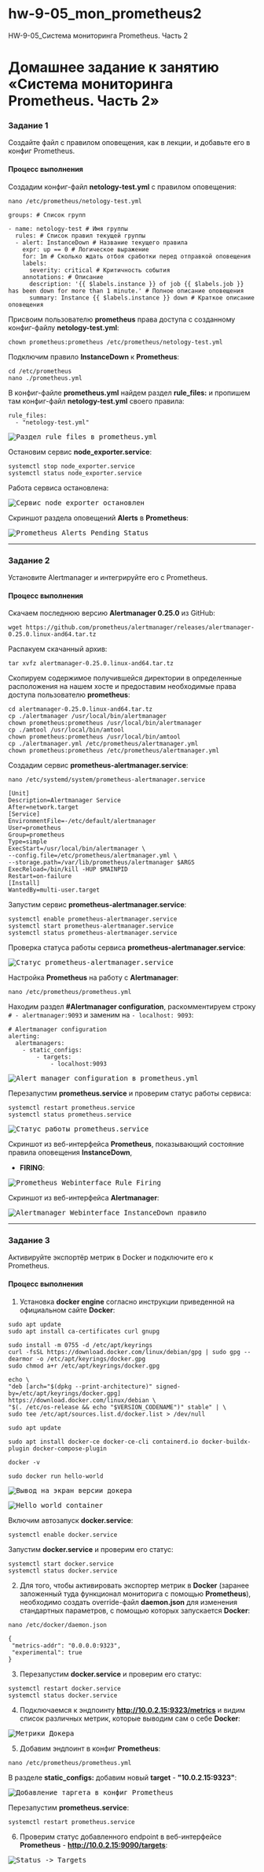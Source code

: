 # hw-9-05_mon_prometheus2
HW-9-05_Система мониторинга Prometheus. Часть 2

# Домашнее задание к занятию «Система мониторинга Prometheus. Часть 2»

### Задание 1

Создайте файл с правилом оповещения, как в лекции, и добавьте его в конфиг Prometheus.

#### Процесс выполнения

Создадим конфиг-файл **netology-test.yml** с правилом оповещения:
```
nano /etc/prometheus/netology-test.yml
```
```
groups: # Список групп

- name: netology-test # Имя группы
  rules: # Список правил текущей группы
  - alert: InstanceDown # Название текущего правила
    expr: up == 0 # Логическое выражение
    for: 1m # Сколько ждать отбоя сработки перед отправкой оповещения
    labels:
      severity: critical # Критичность события
    annotations: # Описание
      description: '{{ $labels.instance }} of job {{ $labels.job }} has been down for more than 1 minute.' # Полное описание оповещения
      summary: Instance {{ $labels.instance }} down # Краткое описание оповещения
```
Присвоим пользователю **prometheus** права доступа с созданному конфиг-файлу **netology-test.yml**:
```
chown prometheus:prometheus /etc/prometheus/netology-test.yml
```
Подключим правило **InstanceDown** к **Prometheus**:
```
cd /etc/prometheus
nano ./prometheus.yml
```
В конфиг-файле **prometheus.yml** найдем раздел **rule_files:** и пропишем там конфиг-файл **netology-test.yml**
своего правила:
```
rule_files:
  - "netology-test.yml"
```
<kbd>![Раздел rule_files в prometheus.yml](img/prometheus_config_rule_files.png)</kbd>

Остановим сервис **node_exporter.service**:
```
systemctl stop node_exporter.service
systemctl status node_exporter.service
```
Работа сервиса остановлена:

<kbd>![Сервис node_exporter остановлен](img/node_exporter_status_stopped.png)</kbd>

Скриншот раздела оповещений **Alerts** в **Prometheus**:

<kbd>![Prometheus Alerts Pending Status](img/prometheus_alerts_pending.png)</kbd>


---

### Задание 2

Установите Alertmanager и интегрируйте его с Prometheus.

#### Процесс выполнения

Скачаем последнюю версию **Alertmanager 0.25.0** из GitHub:
```
wget https://github.com/prometheus/alertmanager/releases/alertmanager-0.25.0.linux-and64.tar.tz
```
Распакуем скачанный архив:
```
tar xvfz alertmanager-0.25.0.linux-and64.tar.tz
```
Скопируем содержимое получившейся директории в определенные расположения на нашем хосте и предоставим
необходимые права доступа пользователю **prometheus**:
```
cd alertmanager-0.25.0.linux-and64.tar.tz
cp ./alertmanager /usr/local/bin/alertmanager
chown prometheus:prometheus /usr/local/bin/alertmanager
cp ./amtool /usr/local/bin/amtool
chown prometheus:prometheus /usr/local/bin/amtool
cp ./alertmanager.yml /etc/prometheus/alertmanager.yml
chown prometheus:prometheus /etc/prometheus/alertmanager.yml
```
Создадим сервис **prometheus-alertmanager.service**:
```
nano /etc/systemd/system/prometheus-alertmanager.service
```
```
[Unit]
Description=Alertmanager Service
After=network.target
[Service]
EnvironmentFile=-/etc/default/alertmanager
User=prometheus
Group=prometheus
Type=simple
ExecStart=/usr/local/bin/alertmanager \
--config.file=/etc/prometheus/alertmanager.yml \
--storage.path=/var/lib/prometheus/alertmanager $ARGS
ExecReload=/bin/kill -HUP $MAINPID
Restart=on-failure
[Install]
WantedBy=multi-user.target
```
Запустим сервис **prometheus-alertmanager.service**:
```
systemctl enable prometheus-alertmanager.service
systemctl start prometheus-alertmanager.service
systemctl status prometheus-alertmanager.service
```
Проверка статуса работы сервиса **prometheus-alertmanager.service**:

<kbd>![Статус prometheus-alertmanager.service](img/prometheus-alertmanager.service_status.png)</kbd>

Настройка **Prometheus** на работу c **Alertmanager**:
```
nano /etc/prometheus/prometheus.yml
```
Находим раздел **#Alertmanager configuration**, раскомментируем строку ```# - alertmanager:9093``` и
заменим на ```- localhost: 9093```:

```
# Alertmanager configuration
alerting:
  alertmanagers:
    - static_configs:
        - targets:
            - localhost:9093
```
<kbd>![Alert manager configuration в prometheus.yml](img/prometheus.yml_alertmanager_config.png)</kbd>

Перезапустим **prometheus.service** и проверим статус работы сервиса:
```
systemctl restart prometheus.service
systemctl status prometheus.service
```
<kbd>![Статус работы prometheus.service](img/prometheus_service_status.png)</kbd>

Скриншот из веб-интерфейса **Prometheus**, показывающий состояние правила оповещения **InstanceDown**, 
- **FIRING**:

<kbd>![Prometheus Webinterface Rule Firing](img/prometheus_webinterface_alerts_instancedown_firing.png)</kbd>

Скриншот из веб-интерфейса **Alertmanager**:

<kbd>![Alertmanager Webinterface InstanceDown правило](img/alertmananer_webinterface_instancedown.png)</kbd>

---

### Задание 3

Активируйте экспортёр метрик в Docker и подключите его к Prometheus.

#### Процесс выполнения

1. Установка **docker engine** согласно инструкции приведенной на официальном сайте **Docker**:
```
sudo apt update
sudo apt install ca-certificates curl gnupg

sudo install -m 0755 -d /etc/apt/keyrings
curl -fsSL https://download.docker.com/linux/debian/gpg | sudo gpg --dearmor -o /etc/apt/keyrings/docker.gpg
sudo chmod a+r /etc/apt/keyrings/docker.gpg

echo \
"deb [arch="$(dpkg --print-architecture)" signed-by=/etc/apt/keyrings/docker.gpg] https://download.docker.com/linux/debian \
"$(. /etc/os-release && echo "$VERSION_CODENAME")" stable" | \
sudo tee /etc/apt/sources.list.d/docker.list > /dev/null

sudo apt update

sudo apt install docker-ce docker-ce-cli containerd.io docker-buildx-plugin docker-compose-plugin

docker -v

sudo docker run hello-world
```
<kbd>![Вывод на экран версии докера](img/docker_version.png)</kbd>

<kbd>![Hello world container](img/docker_hello-world.png)</kbd>

Включим автозапуск **docker.service**:
```
systemctl enable docker.service
```
Запустим **docker.service** и проверим его статус:
```
systemctl start docker.service
systemctl status docker.service
```
2. Для того, чтобы активировать экспортер метрик в **Docker** (заранее заложенный туда функционал
мониторига с помощью **Prometheus**), необходимо создать override-файл **daemon.json** для изменения
стандартных параметров, с помощью которых запускается **Docker**:
```
nano /etc/docker/daemon.json
```
```
{
 "metrics-addr": "0.0.0.0:9323",
 "experimental": true
}
```
3. Перезапустим **docker.service** и проверим его статус:
```
systemctl restart docker.service
systemctl status docker.service
```
4. Подключаемся к эндпоинту **http://10.0.2.15:9323/metrics** и видим список различных метрик,
которые выводим сам о себе **Docker**:

<kbd>![Метрики Докера](img/docker_endpoint_metrics.png)</kbd>

5. Добавим эндпоинт в конфиг **Prometheus**:
```
nano /etc/prometheus/prometheus.yml
```
В разделе **static_configs:** добавим новый **target** - **"10.0.2.15:9323"**:

<kbd>![Добавление таргета в конфиг Prometheus](img/adding_target_prometheus_config.png)</kbd>

Перезапустим **prometheus.service**:
```
systemctl restart prometheus.service
```
6. Проверим статус добавленного endpoint в веб-интерфейсе **Prometheus** - **http://10.0.2.15:9090/targets**:

<kbd>![Status -> Targets](img/prometheus_status_targets.png)</kbd>



